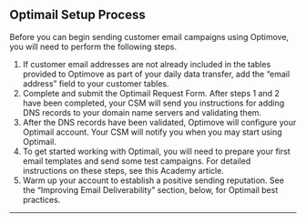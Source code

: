 ## Optimail Setup Process
<a id="setup"></a>

Before you can begin sending customer email campaigns using Optimove, you will need to perform the following steps.

1. If customer email addresses are not already included in the tables provided to Optimove as part of your daily data transfer, add the “email address” field to your customer tables. <br>
2. Complete and submit the Optimail Request Form. After steps 1 and 2 have been completed, your CSM will send you instructions for adding DNS records to your domain name servers and validating them. <br>
3. After the DNS records have been validated, Optimove will configure your Optimail account. Your CSM will notify you when you may start using Optimail. <br>
4. To get started working with Optimail, you will need to prepare your first email templates and send some test campaigns. For detailed instructions on these steps, see this Academy article. <br>
5. Warm up your account to establish a positive sending reputation. See the “Improving Email Deliverability” section, below, for Optimail best practices.
<HR>
